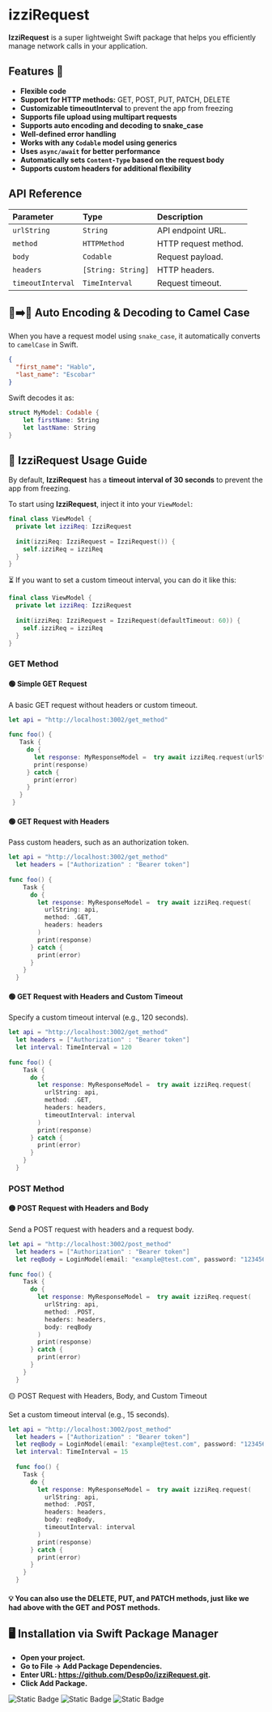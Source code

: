 
# izziRequest 

**IzziRequest** is a super lightweight Swift package that helps you efficiently manage network calls in your application.  

## Features 🚀  
- **Flexible code**  
- **Support for HTTP methods:** GET, POST, PUT, PATCH, DELETE  
- **Customizable timeoutInterval** to prevent the app from freezing  
- **Supports file upload using multipart requests**  
- **Supports auto encoding and decoding to snake_case**  
- **Well-defined error handling**  
- **Works with any `Codable` model using generics**  
- **Uses `async/await` for better performance**  
- **Automatically sets `Content-Type` based on the request body**  
- **Supports custom headers for additional flexibility**  

## API Reference
 
| Parameter        | Type                   | Description                         |
| :-------------- | :-------------------- | :---------------------------------- |
| `urlString`     | `String`              | API endpoint URL.     |
| `method`        | `HTTPMethod`          | HTTP request method.  |
| `body`          | `Codable`             | Request payload.      |
| `headers`       | `[String: String]`    | HTTP headers.         |
| `timeoutInterval` | `TimeInterval`      | Request timeout.      |

## 🐍➡️🐪 Auto Encoding & Decoding to Camel Case  

When you have a request model using `snake_case`, it automatically converts to `camelCase` in Swift.  

```json
{
  "first_name": "Hablo",
  "last_name": "Escobar"
}
```
Swift decodes it as:

```swift
struct MyModel: Codable {
    let firstName: String
    let lastName: String
}
```


## 📖 IzziRequest Usage Guide  

By default, **IzziRequest** has a **timeout interval of 30 seconds** to prevent the app from freezing.  

To start using **IzziRequest**, inject it into your `ViewModel`:  

```swift
final class ViewModel {
  private let izziReq: IzziRequest
  
  init(izziReq: IzziRequest = IzziRequest()) {
    self.izziReq = izziReq
  }
}
```
⏳ If you want to set a custom timeout interval, you can do it like this:

```swift
final class ViewModel {
  private let izziReq: IzziRequest
  
  init(izziReq: IzziRequest = IzziRequest(defaultTimeout: 60)) {
    self.izziReq = izziReq
  }
}
```
### GET Method  

#### 🟢 Simple GET Request  
A basic GET request without headers or custom timeout.  

```swift
let api = "http://localhost:3002/get_method"
  
func foo() {
   Task {
     do {
       let response: MyResponseModel =  try await izziReq.request(urlString: api, method: .GET)
       print(response)
     } catch {
       print(error)
     }
   }
 }
```
#### 🟢 GET Request with Headers
Pass custom headers, such as an authorization token.

```swift
let api = "http://localhost:3002/get_method"
  let headers = ["Authorization" : "Bearer token"]
  
func foo() {
    Task {
      do {
        let response: MyResponseModel =  try await izziReq.request(
          urlString: api,
          method: .GET,
          headers: headers
        )
        print(response)
      } catch {
        print(error)
      }
    }
  }

```
#### 🟢 GET Request with Headers and Custom Timeout
Specify a custom timeout interval (e.g., 120 seconds).

```swift
let api = "http://localhost:3002/get_method"
  let headers = ["Authorization" : "Bearer token"]
  let interval: TimeInterval = 120
  
func foo() {
    Task {
      do {
        let response: MyResponseModel =  try await izziReq.request(
          urlString: api,
          method: .GET,
          headers: headers,
          timeoutInterval: interval
        )
        print(response)
      } catch {
        print(error)
      }
    }
  }

```





### POST Method  

#### 🟡 POST Request with Headers and Body  
Send a POST request with headers and a request body.  

```swift
let api = "http://localhost:3002/post_method"
  let headers = ["Authorization" : "Bearer token"]
  let reqBody = LoginModel(email: "example@test.com", password: "12345678")
  
func foo() {
    Task {
      do {
        let response: MyResponseModel =  try await izziReq.request(
          urlString: api,
          method: .POST,
          headers: headers,
          body: reqBody
        )
        print(response)
      } catch {
        print(error)
      }
    }
  }

```
🟡 POST Request with Headers, Body, and Custom Timeout

Set a custom timeout interval (e.g., 15 seconds).

```swift
let api = "http://localhost:3002/post_method"
  let headers = ["Authorization" : "Bearer token"]
  let reqBody = LoginModel(email: "example@test.com", password: "12345678")
  let interval: TimeInterval = 15
  
  func foo() {
    Task {
      do {
        let response: MyResponseModel =  try await izziReq.request(
          urlString: api,
          method: .POST,
          headers: headers,
          body: reqBody,
          timeoutInterval: interval
        )
        print(response)
      } catch {
        print(error)
      }
    }
  }
```

#### 💡 You can also use the DELETE, PUT, and PATCH methods, just like we had above with the GET and POST methods.

## 🖥️  Installation via Swift Package Manager 
- **Open your project.**
- **Go to File → Add Package Dependencies.**
- **Enter URL: https://github.com/Desp0o/izziRequest.git.**
- **Click Add Package.**

  
![Static Badge](https://img.shields.io/badge/Swit-6.0-orange) ![Static Badge](https://img.shields.io/badge/iOS-16.6%2B-orange) ![Static Badge](https://img.shields.io/badge/Version%20-%201.0.0-green)
